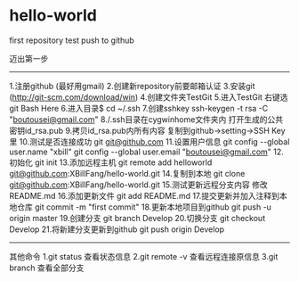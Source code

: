 # hello-world
first repository
test push to github

迈出第一步
****************************************************
1.注册github (最好用gmail)
2.创建新repository前要邮箱认证
3.安装git (http://git-scm.com/download/win)
4.创建文件夹TestGit
5.进入TestGit 右键选git Bash Here
6.进入目录$ cd ~/.ssh
7.创建sshkey ssh-keygen -t rsa -C "boutousei@gmail.com"
8./.ssh目录在cygwinhome文件夹内 打开生成的公共密钥id_rsa.pub
9.拷贝id_rsa.pub内所有内容 复制到github->setting->SSH Key里
10.测试是否连接成功 git git@github.com
11.设置用户信息 git config --global user.name "xbill"
                git config --global user.email "boutousei@gmail.com"
12.初始化 git init
13.添加远程主机 git remote add helloworld git@github.com:XBillFang/hello-world.git
14.复制到本地 git clone git@github.com:XBillFang/hello-world.git
15.测试更新远程分支内容 修改README.md
16.添加更新文件 git add README.md
17.提交更新并加入注释到本地仓库 git commit -m "first commit"
18.更新本地项目到github git push -u origin master
19.创建分支 git branch Develop
20.切换分支 git checkout Develop
21.将新建分支更新到github git push origin Develop
********************************************************

其他命令
1.git status 查看状态信息
2.git remote -v 查看远程连接原信息
3.git branch 查看全部分支
